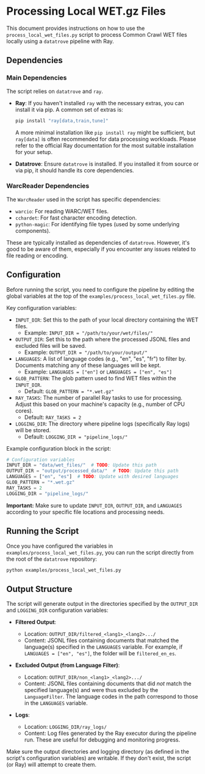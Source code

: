 # Processing Local WET.gz Files

This document provides instructions on how to use the `process_local_wet_files.py` script to process Common Crawl WET files locally using a `datatrove` pipeline with Ray.

## Dependencies

### Main Dependencies
The script relies on `datatrove` and `ray`.

*   **Ray**: If you haven't installed `ray` with the necessary extras, you can install it via pip. A common set of extras is:
    ```bash
    pip install "ray[data,train,tune]"
    ```
    A more minimal installation like `pip install ray` might be sufficient, but `ray[data]` is often recommended for data processing workloads. Please refer to the official Ray documentation for the most suitable installation for your setup.

*   **Datatrove**: Ensure `datatrove` is installed. If you installed it from source or via pip, it should handle its core dependencies.

### WarcReader Dependencies
The `WarcReader` used in the script has specific dependencies:
*   `warcio`: For reading WARC/WET files.
*   `cchardet`: For fast character encoding detection.
*   `python-magic`: For identifying file types (used by some underlying components).

These are typically installed as dependencies of `datatrove`. However, it's good to be aware of them, especially if you encounter any issues related to file reading or encoding.

## Configuration

Before running the script, you need to configure the pipeline by editing the global variables at the top of the `examples/process_local_wet_files.py` file.

Key configuration variables:

*   `INPUT_DIR`: Set this to the path of your local directory containing the WET files.
    *   Example: `INPUT_DIR = "/path/to/your/wet/files/"`
*   `OUTPUT_DIR`: Set this to the path where the processed JSONL files and excluded files will be saved.
    *   Example: `OUTPUT_DIR = "/path/to/your/output/"`
*   `LANGUAGES`: A list of language codes (e.g., "en", "es", "fr") to filter by. Documents matching any of these languages will be kept.
    *   Example: `LANGUAGES = ["en"]` or `LANGUAGES = ["en", "es"]`
*   `GLOB_PATTERN`: The glob pattern used to find WET files within the `INPUT_DIR`.
    *   Default: `GLOB_PATTERN = "*.wet.gz"`
*   `RAY_TASKS`: The number of parallel Ray tasks to use for processing. Adjust this based on your machine's capacity (e.g., number of CPU cores).
    *   Default: `RAY_TASKS = 2`
*   `LOGGING_DIR`: The directory where pipeline logs (specifically Ray logs) will be stored.
    *   Default: `LOGGING_DIR = "pipeline_logs/"`

Example configuration block in the script:

```python
# Configuration variables
INPUT_DIR = "data/wet_files/"  # TODO: Update this path
OUTPUT_DIR = "output/processed_data/"  # TODO: Update this path
LANGUAGES = ["en", "es"]  # TODO: Update with desired languages
GLOB_PATTERN = "*.wet.gz"
RAY_TASKS = 2
LOGGING_DIR = "pipeline_logs/"
```
**Important:** Make sure to update `INPUT_DIR`, `OUTPUT_DIR`, and `LANGUAGES` according to your specific file locations and processing needs.

## Running the Script

Once you have configured the variables in `examples/process_local_wet_files.py`, you can run the script directly from the root of the `datatrove` repository:

```bash
python examples/process_local_wet_files.py
```

## Output Structure

The script will generate output in the directories specified by the `OUTPUT_DIR` and `LOGGING_DIR` configuration variables:

*   **Filtered Output**:
    *   Location: `OUTPUT_DIR/filtered_<lang1>_<lang2>.../`
    *   Content: JSONL files containing documents that matched the language(s) specified in the `LANGUAGES` variable. For example, if `LANGUAGES = ["en", "es"]`, the folder will be `filtered_en_es`.

*   **Excluded Output (from Language Filter)**:
    *   Location: `OUTPUT_DIR/non_<lang1>_<lang2>.../`
    *   Content: JSONL files containing documents that did *not* match the specified language(s) and were thus excluded by the `LanguageFilter`. The language codes in the path correspond to those in the `LANGUAGES` variable.

*   **Logs**:
    *   Location: `LOGGING_DIR/ray_logs/`
    *   Content: Log files generated by the Ray executor during the pipeline run. These are useful for debugging and monitoring progress.

Make sure the output directories and logging directory (as defined in the script's configuration variables) are writable. If they don't exist, the script (or Ray) will attempt to create them.
